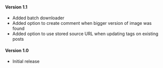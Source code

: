#### Version 1.1
- Added batch downloader
- Added option to create comment when bigger version of image was found
- Added option to use stored source URL when updating tags on existing posts

#### Version 1.0
- Initial release
